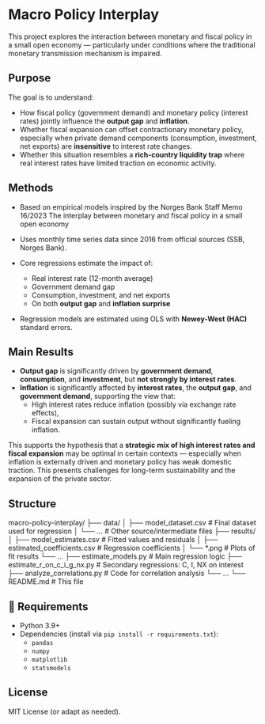 # Macro Policy Interplay

This project explores the interaction between monetary and fiscal policy in a small open economy — particularly under conditions where the traditional monetary transmission mechanism is impaired.

## Purpose

The goal is to understand:

- How fiscal policy (government demand) and monetary policy (interest rates) jointly influence the **output gap** and **inflation**.
- Whether fiscal expansion can offset contractionary monetary policy, especially when private demand components (consumption, investment, net exports) are **insensitive** to interest rate changes.
- Whether this situation resembles a **rich-country liquidity trap** where real interest rates have limited traction on economic activity.

## Methods

- Based on empirical models inspired by the Norges Bank Staff Memo 16/2023 The interplay between monetary and fiscal policy in a small open economy
- Uses monthly time series data since 2016 from official sources (SSB, Norges Bank).
- Core regressions estimate the impact of:
  - Real interest rate (12-month average)
  - Government demand gap
  - Consumption, investment, and net exports
  - On both **output gap** and **inflation surprise**

- Regression models are estimated using OLS with **Newey-West (HAC)** standard errors.

## Main Results

- **Output gap** is significantly driven by **government demand**, **consumption**, and **investment**, but **not strongly by interest rates**.
- **Inflation** is significantly affected by **interest rates**, the **output gap**, and **government demand**, supporting the view that:
  - High interest rates reduce inflation (possibly via exchange rate effects),
  - Fiscal expansion can sustain output without significantly fueling inflation.

This supports the hypothesis that a **strategic mix of high interest rates and fiscal expansion** may be optimal in certain contexts — especially when inflation is externally driven and monetary policy has weak domestic traction. This presents challenges for long-term sustainability and the expansion of the private sector.

## Structure
macro-policy-interplay/
├── data/
│ ├── model_dataset.csv # Final dataset used for regression
│ └── ... # Other source/intermediate files
├── results/
│ ├── model_estimates.csv # Fitted values and residuals
│ ├── estimated_coefficients.csv # Regression coefficients
│ └── *.png # Plots of fit results
  └── ...
├── estimate_models.py # Main regression logic
├── estimate_r_on_c_i_g_nx.py # Secondary regressions: C, I, NX on interest
├── analyze_correlations.py # Code for correlation analysis
└── ...
└── README.md # This file

## 🔧 Requirements

- Python 3.9+
- Dependencies (install via `pip install -r requirements.txt`):
  - `pandas`
  - `numpy`
  - `matplotlib`
  - `statsmodels`

## License

MIT License (or adapt as needed).
